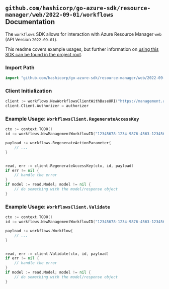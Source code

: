 
## `github.com/hashicorp/go-azure-sdk/resource-manager/web/2022-09-01/workflows` Documentation

The `workflows` SDK allows for interaction with Azure Resource Manager `web` (API Version `2022-09-01`).

This readme covers example usages, but further information on [using this SDK can be found in the project root](https://github.com/hashicorp/go-azure-sdk/tree/main/docs).

### Import Path

```go
import "github.com/hashicorp/go-azure-sdk/resource-manager/web/2022-09-01/workflows"
```


### Client Initialization

```go
client := workflows.NewWorkflowsClientWithBaseURI("https://management.azure.com")
client.Client.Authorizer = authorizer
```


### Example Usage: `WorkflowsClient.RegenerateAccessKey`

```go
ctx := context.TODO()
id := workflows.NewManagementWorkflowID("12345678-1234-9876-4563-123456789012", "example-resource-group", "siteName", "workflowName")

payload := workflows.RegenerateActionParameter{
	// ...
}


read, err := client.RegenerateAccessKey(ctx, id, payload)
if err != nil {
	// handle the error
}
if model := read.Model; model != nil {
	// do something with the model/response object
}
```


### Example Usage: `WorkflowsClient.Validate`

```go
ctx := context.TODO()
id := workflows.NewManagementWorkflowID("12345678-1234-9876-4563-123456789012", "example-resource-group", "siteName", "workflowName")

payload := workflows.Workflow{
	// ...
}


read, err := client.Validate(ctx, id, payload)
if err != nil {
	// handle the error
}
if model := read.Model; model != nil {
	// do something with the model/response object
}
```
